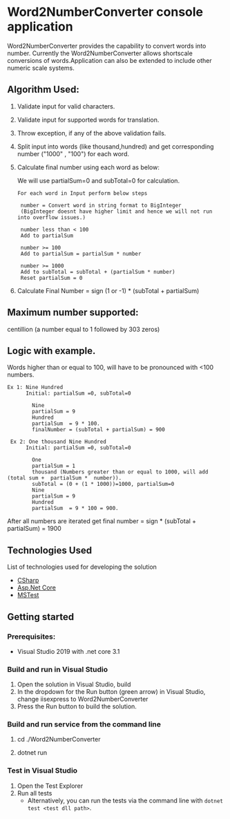 ﻿# Word2NumberConverter console application
Word2NumberConverter provides the capability to convert words into number.
Currently the Word2NumberConverter allows shortscale conversions of words.Application can also be extended to include other numeric scale systems.

## Algorithm Used:

1) Validate input for valid characters.

2) Validate input for supported words for translation.

3) Throw exception, if any of the above validation fails.

4) Split input into words (like thousand,hundred) and get corresponding number ("1000" , "100") for each word.

5) Calculate final number using each word as below:
	 
	We will use partialSum=0 and subTotal=0 for calculation.
       
	   For each word in Input perform below steps
        
     	number = Convert word in string format to BigInteger 
	 	(BigInteger doesnt have higher limit and hence we will not run into overflow issues.) 

		number less than < 100
		Add to partialSum

		number >= 100
		Add to partialSum = partialSum * number

		number >= 1000
	    Add to subTotal = subTotal + (partialSum * number)
	    Reset partialSum = 0

6) Calculate Final Number = sign (1 or -1) * (subTotal + partialSum)

## Maximum number supported:
centillion (a number equal to 1 followed by 303 zeros)

## Logic with example.

Words higher than or equal to 100, will have to be pronounced with <100 numbers.

	Ex 1: Nine Hundred
	      Initial: partialSum =0, subTotal=0

			Nine
			partialSum = 9 
			Hundred
			partialSum  = 9 * 100.
			finalNumber = (subTotal + partialSum) = 900

     Ex 2: One thousand Nine Hundred
		  Initial: partialSum =0, subTotal=0
			
			One
			partialSum = 1
			thousand (Numbers greater than or equal to 1000, will add (total sum +  partialSum *  number)).
			subTotal = (0 + (1 * 1000))=1000, partialSum=0
			Nine
			partialSum = 9 
			Hundred
			partialSum  = 9 * 100 = 900.

After all numbers are iterated get final number = sign * (subTotal + partialSum) = 1900

## Technologies Used
List of technologies used for developing the solution

 - [CSharp](https://docs.microsoft.com/en-us/dotnet/csharp/)
 - [Asp.Net Core](https://docs.microsoft.com/en-us/aspnet/core/?view=aspnetcore-3.1)
 - [MSTest](https://docs.microsoft.com/en-us/dotnet/core/testing/unit-testing-with-mstest)

## Getting started
### Prerequisites:
- Visual Studio 2019 with .net core 3.1

### Build and run in Visual Studio
1. Open the solution in Visual Studio, build
2. In the dropdown for the Run button (green arrow) in Visual Studio, change iisexpress to Word2NumberConverter
3. Press the Run button to build the solution.

### Build and run service from the command line
1. cd ./Word2NumberConverter

2. dotnet run

### Test in Visual Studio

1. Open the Test Explorer
2. Run all tests
   - Alternatively, you can run the tests via the command line with `dotnet test <test dll path>`.


